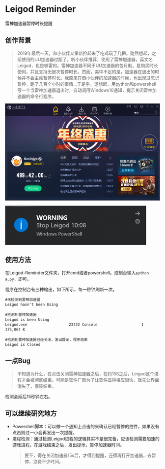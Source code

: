 # Leigod Reminder

 雷神加速器暂停时长提醒

 ## 创作背景

 > 2019年最后一天，和小伙伴又重新捡起来了吃鸡玩了几把。陡然想起，之前使用的UU加速器过期了。听小伙伴推荐，使用了雷神加速器，英文名Leigod，也是够雷的。雷神加速器不同于UU加速器的包月制，是购买时长使用，并且支持无限次暂停时长。然而，美中不足的是，加速器在退出的时候并不会主动暂停时长。我原来在借小伙伴的加速器的时候，也出现过忘记暂停，跑了几百个小时的事情...于是乎，遂想起，用python和powershell写一个当雷神加速器退出时，自动调用Windows10通知，提示关闭雷神加速器的命令行程序。

![加速器界面](./pic/interface.png)

![通知效果展示](./pic/notification.png)

## 使用方法
在Leigod-Reminder文件夹，打开cmd或者powershell。控制台输入```python a.py```，即可。

程序在控制台有三种输出，如下所示，每一秒钟刷新一次。

```Shell
#未检测到雷神加速器
Leigod hasn't been Using

#检测到雷神加速器
Leigod is been Using
Leigod.exe                   23732 Console                    1    175,064 K

#检测到雷神加速器已经关闭，发出提示，程序结束
Leigod is Closed
```

## 一点Bug
> 不知道为什么，在点击关闭雷神加速器之后，在约15S之后，Leigod这个进程才会被彻底结束。可能是软件厂商为了让软件显得相应很快，就先让界面消失了，假装结束。

检测会延后15秒钟左右。

## 可以继续研究地方
- Powershell脚本：可以做一个通知上点击的来确认已经暂停的控件，如果没有点击则过一小会再发出一次提醒。
- 进程检测：通过检测Leigod进程的逻辑其实不是很完备，应该检测需要加速的游戏进程。在游戏结束之后，发出提示，暂停加速器时间。
    >要不，得在关闭加速器15s后，才得到提醒，还得再打开加速器，去暂停，浪费不少时间。